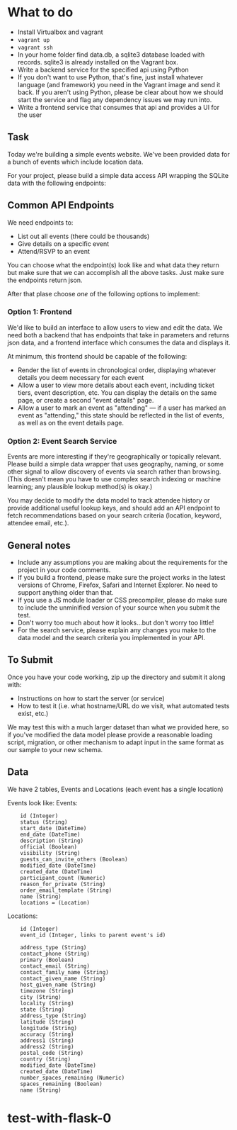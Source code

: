 # What to do

- Install Virtualbox and vagrant
- `vagrant up`
- `vagrant ssh`
- In your home folder find data.db, a sqlite3 database loaded with records. sqlite3 is already installed on the Vagrant box.
- Write a backend service for the specified api using Python
- If you don't want to use Python, that's fine, just install whatever language (and framework) you need in the Vagrant image and send it back. If you aren't using Python, please be clear about how we should start the service and flag any dependency issues we may run into.
- Write a frontend service that consumes that api and provides a UI for the user

## Task
Today we're building a simple events website. We've been provided data for a bunch of events which include location data.

For your project, please build a simple data access API wrapping the SQLite data with the following endpoints:

## Common API Endpoints
We need endpoints to:

- List out all events (there could be thousands)
- Give details on a specific event
- Attend/RSVP to an event

You can choose what the endpoint(s) look like and what data they return but make sure that we can accomplish all the above tasks. Just make sure the endpoints return json.

After that plase choose *one* of the following options to implement:

### Option 1: Frontend
We'd like to build an interface to allow users to view and edit the data. We need both a backend that has endpoints that take in parameters and returns json data, and a frontend interface which consumes the data and displays it.

At minimum, this frontend should be capable of the following:

- Render the list of events in chronological order, displaying whatever details you deem necessary for each event
- Allow a user to view more details about each event, including ticket tiers, event description, etc. You can display the details on the same page, or create a second "event details" page.
- Allow a user to mark an event as "attending" — if a user has marked an event as "attending," this state should be reflected in the list of events, as well as on the event details page.

### Option 2: Event Search Service
Events are more interesting if they're geographically or topically relevant. Please build a simple data wrapper that uses geography, naming, or some other signal to allow discovery of events via search rather than browsing. (This doesn't mean you have to use complex search indexing or machine learning; any plausible lookup method(s) is okay.)

You may decide to modify the data model to track attendee history or provide additional useful lookup keys, and should add an API endpoint to fetch recommendations based on your search criteria (location, keyword, attendee email, etc.).

## General notes

* Include any assumptions you are making about the requirements for the project in your code comments.
* If you build a frontend, please make sure the project works in the latest versions of Chrome, Firefox, Safari and Internet Explorer. No need to support anything older than that.
* If you use a JS module loader or CSS precompiler, please do make sure to include the unminified version of your source when you submit the test.
* Don't worry too much about how it looks...but don't worry too little!
* For the search service, please explain any changes you make to the data model and the search criteria you implemented in your API.

## To Submit
Once you have your code working, zip up the directory and submit it along with:

* Instructions on how to start the server (or service)
* How to test it (i.e. what hostname/URL do we visit, what automated tests exist, etc.)

We may test this with a much larger dataset than what we provided here, so if you've modified the data model please provide a reasonable loading script, migration, or other mechanism to adapt input in the same format as our sample to your new schema.

## Data
We have 2 tables, Events and Locations (each event has a single location)

Events look like:
Events:
```
    id (Integer)
    status (String)
    start_date (DateTime)
    end_date (DateTime)
    description (String)
    official (Boolean)
    visibility (String)
    guests_can_invite_others (Boolean)
    modified_date (DateTime)
    created_date (DateTime)
    participant_count (Numeric)
    reason_for_private (String)
    order_email_template (String)
    name (String)
    locations = (Location)
```

Locations:
```
    id (Integer)
    event_id (Integer, links to parent event's id)

    address_type (String)
    contact_phone (String)
    primary (Boolean)
    contact_email (String)
    contact_family_name (String)
    contact_given_name (String)
    host_given_name (String)
    timezone (String)
    city (String)
    locality (String)
    state (String)
    address_type (String)
    latitude (String)
    longitude (String)
    accuracy (String)
    address1 (String)
    address2 (String)
    postal_code (String)
    country (String)
    modified_date (DateTime)
    created_date (DateTime)
    number_spaces_remaining (Numeric)
    spaces_remaining (Boolean)
    name (String)
```
# test-with-flask-0
